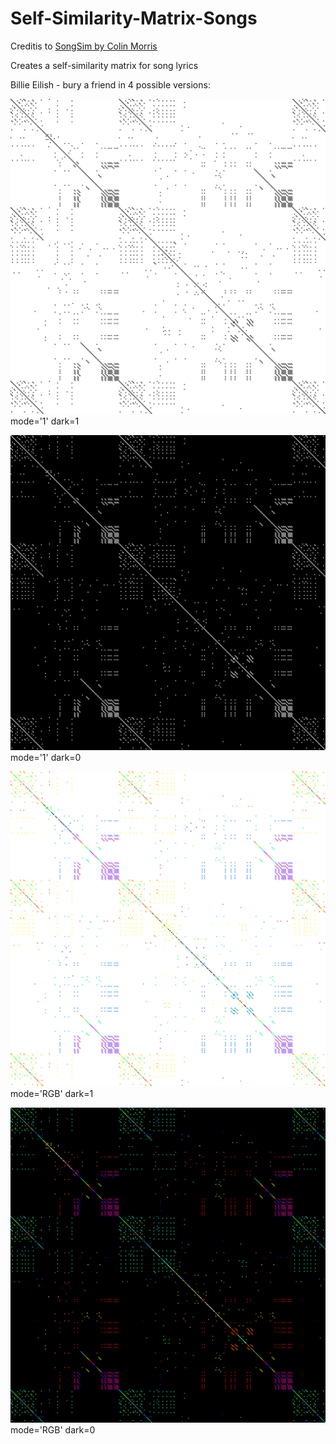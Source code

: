 # Self-Similarity-Matrix-Songs
Creditis to [SongSim by Colin Morris](https://colinmorris.github.io/SongSim/)

Creates a self-similarity matrix for song lyrics

Billie Eilish - bury a friend in 4 possible versions:

![alt-text](https://github.com/MarcoGrivol/Self-Similarity-Matrix-Songs/blob/master/bury-a-friend-black-and-white.png)
mode='1' dark=1

![alt-text](https://github.com/MarcoGrivol/Self-Similarity-Matrix-Songs/blob/master/bury-a-friend-black-and-white-dark.png)
mode='1' dark=0

![alt-text](https://github.com/MarcoGrivol/Self-Similarity-Matrix-Songs/blob/master/bury-a-friend-light.png)
mode='RGB' dark=1

![alt-text](https://github.com/MarcoGrivol/Self-Similarity-Matrix-Songs/blob/master/bury-a-friend-dark.png)
mode='RGB' dark=0
